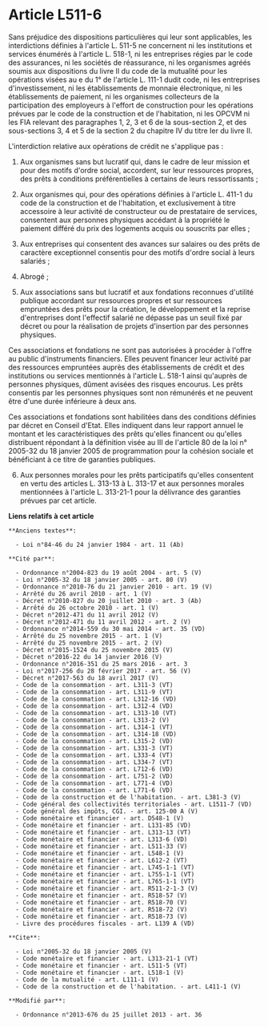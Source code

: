 # Article L511-6

Sans préjudice des dispositions particulières qui leur sont applicables, les interdictions définies à l'article L. 511-5 ne
concernent ni les institutions et services énumérés à l'article L. 518-1, ni les entreprises régies par le code des
assurances, ni les sociétés de réassurance, ni les organismes agréés soumis aux dispositions du livre II du code de la
mutualité pour les opérations visées au e du 1° de l'article L. 111-1 dudit code, ni les entreprises d'investissement, ni les
établissements de monnaie électronique, ni les établissements de paiement, ni les organismes collecteurs de la participation
des employeurs à l'effort de construction pour les opérations prévues par le code de la construction et de l'habitation, ni
les OPCVM ni les FIA relevant des paragraphes 1, 2, 3 et 6 de la sous-section 2, et des sous-sections 3, 4 et 5 de la section
2 du chapitre IV du titre Ier du livre II. 

L'interdiction relative aux opérations de crédit ne s'applique pas : 

1. Aux organismes sans but lucratif qui, dans le cadre de leur mission et pour des motifs d'ordre social, accordent, sur leur
ressources propres, des prêts à conditions préférentielles à certains de leurs ressortissants ; 

2. Aux organismes qui, pour des opérations définies à l'article L. 411-1 du code de la construction et de l'habitation, et
exclusivement à titre accessoire à leur activité de constructeur ou de prestataire de services, consentent aux personnes
physiques accédant à la propriété le paiement différé du prix des logements acquis ou souscrits par elles ; 

3. Aux entreprises qui consentent des avances sur salaires ou des prêts de caractère exceptionnel consentis pour des motifs
d'ordre social à leurs salariés ; 

4. Abrogé ; 

5. Aux associations sans but lucratif et aux fondations reconnues d'utilité publique accordant sur ressources propres et sur
ressources empruntées des prêts pour la création, le développement et la reprise d'entreprises dont l'effectif salarié ne
dépasse pas un seuil fixé par décret ou pour la réalisation de projets d'insertion par des personnes physiques. 

Ces associations et fondations ne sont pas autorisées à procéder à l'offre au public d'instruments financiers. Elles peuvent
financer leur activité par des ressources empruntées auprès des établissements de crédit et des institutions ou services
mentionnés à l'article L. 518-1 ainsi qu'auprès de personnes physiques, dûment avisées des risques encourus. Les prêts
consentis par les personnes physiques sont non rémunérés et ne peuvent être d'une durée inférieure à deux ans. 

Ces associations et fondations sont habilitées dans des conditions définies par décret en Conseil d'Etat. Elles indiquent
dans leur rapport annuel le montant et les caractéristiques des prêts qu'elles financent ou qu'elles distribuent répondant à
la définition visée au III de l'article 80 de la loi n° 2005-32 du 18 janvier 2005 de programmation pour la cohésion sociale
et bénéficiant à ce titre de garanties publiques. 

6. Aux personnes morales pour les prêts participatifs qu'elles consentent en vertu des articles L. 313-13 à L. 313-17 et aux
personnes morales mentionnées à l'article L. 313-21-1 pour la délivrance des garanties prévues par cet article.

**Liens relatifs à cet article**

	**Anciens textes**:

	  - Loi n°84-46 du 24 janvier 1984 - art. 11 (Ab)

	**Cité par**:

	  - Ordonnance n°2004-823 du 19 août 2004 - art. 5 (V)
	  - Loi n°2005-32 du 18 janvier 2005 - art. 80 (V)
	  - Ordonnance n°2010-76 du 21 janvier 2010 - art. 19 (V)
	  - Arrêté du 26 avril 2010 - art. 1 (V)
	  - Décret n°2010-827 du 20 juillet 2010 - art. 3 (Ab)
	  - Arrêté du 26 octobre 2010 - art. 1 (V)
	  - Décret n°2012-471 du 11 avril 2012 (V)
	  - Décret n°2012-471 du 11 avril 2012 - art. 2 (V)
	  - Ordonnance n°2014-559 du 30 mai 2014 - art. 35 (VD)
	  - Arrêté du 25 novembre 2015 - art. 1 (V)
	  - Arrêté du 25 novembre 2015 - art. 2 (V)
	  - Décret n°2015-1524 du 25 novembre 2015 (V)
	  - Décret n°2016-22 du 14 janvier 2016 (V)
	  - Ordonnance n°2016-351 du 25 mars 2016 - art. 3
	  - Loi n°2017-256 du 28 février 2017 - art. 56 (V)
	  - Décret n°2017-563 du 18 avril 2017 (V)
	  - Code de la consommation - art. L311-3 (VT)
	  - Code de la consommation - art. L311-9 (VT)
	  - Code de la consommation - art. L312-16 (VD)
	  - Code de la consommation - art. L312-4 (VD)
	  - Code de la consommation - art. L313-10 (VT)
	  - Code de la consommation - art. L313-2 (V)
	  - Code de la consommation - art. L314-1 (VT)
	  - Code de la consommation - art. L314-18 (VD)
	  - Code de la consommation - art. L315-2 (VD)
	  - Code de la consommation - art. L331-3 (VT)
	  - Code de la consommation - art. L333-4 (VT)
	  - Code de la consommation - art. L334-7 (VT)
	  - Code de la consommation - art. L712-6 (VD)
	  - Code de la consommation - art. L751-2 (VD)
	  - Code de la consommation - art. L771-4 (VD)
	  - Code de la consommation - art. L771-6 (VD)
	  - Code de la construction et de l'habitation. - art. L381-3 (V)
	  - Code général des collectivités territoriales - art. L1511-7 (VD)
	  - Code général des impôts, CGI. - art. 125-00 A (V)
	  - Code monétaire et financier - art. D548-1 (V)
	  - Code monétaire et financier - art. L131-85 (VD)
	  - Code monétaire et financier - art. L313-13 (VT)
	  - Code monétaire et financier - art. L313-6 (VD)
	  - Code monétaire et financier - art. L511-33 (V)
	  - Code monétaire et financier - art. L548-1 (V)
	  - Code monétaire et financier - art. L612-2 (VT)
	  - Code monétaire et financier - art. L745-1-1 (VT)
	  - Code monétaire et financier - art. L755-1-1 (VT)
	  - Code monétaire et financier - art. L765-1-1 (VT)
	  - Code monétaire et financier - art. R511-2-1-3 (V)
	  - Code monétaire et financier - art. R518-57 (V)
	  - Code monétaire et financier - art. R518-70 (V)
	  - Code monétaire et financier - art. R518-72 (V)
	  - Code monétaire et financier - art. R518-73 (V)
	  - Livre des procédures fiscales - art. L139 A (VD)

	**Cite**:

	  - Loi n°2005-32 du 18 janvier 2005 (V)
	  - Code monétaire et financier - art. L313-21-1 (VT)
	  - Code monétaire et financier - art. L511-5 (VT)
	  - Code monétaire et financier - art. L518-1 (V)
	  - Code de la mutualité - art. L111-1 (V)
	  - Code de la construction et de l'habitation. - art. L411-1 (V)

	**Modifié par**:

	  - Ordonnance n°2013-676 du 25 juillet 2013 - art. 36
